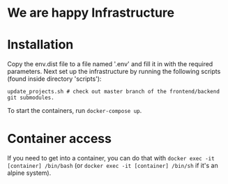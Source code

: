 # We are happy Infrastructure

# Installation

Copy the env.dist file to a file named '.env' and fill it in with the required parameters.
Next set up the infrastructure by running the following scripts (found inside directory 'scripts'):

```
update_projects.sh # check out master branch of the frontend/backend git submodules.
```

To start the containers, run `docker-compose up`.

# Container access
If you need to get into a container, you can do that with `docker exec -it [container] /bin/bash` (or `docker exec -it [container] /bin/sh` if it's an alpine system).
